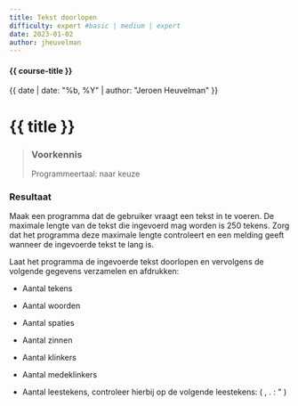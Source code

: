 ```yaml
---
title: Tekst doorlopen
difficulty: expert #basic | medium | expert
date: 2023-01-02
author: jheuvelman
---
```


#### {{ course-title }}
{{ date | date: "%b, %Y" | author: "Jeroen Heuvelman" }}


# {{ title }}

> ### Voorkennis
> Programmeertaal: naar keuze
### Resultaat
Maak een programma dat de gebruiker vraagt een tekst in te voeren. De
maximale lengte van de tekst die ingevoerd mag worden is 250 tekens.
Zorg dat het programma deze maximale lengte controleert en een melding
geeft wanneer de ingevoerde tekst te lang is.

Laat het programma de ingevoerde tekst doorlopen en vervolgens de
volgende gegevens verzamelen en afdrukken:

- Aantal tekens

- Aantal woorden

- Aantal spaties

- Aantal zinnen

- Aantal klinkers

- Aantal medeklinkers

- Aantal leestekens, controleer hierbij op de volgende leestekens: ( , .
  : " )
